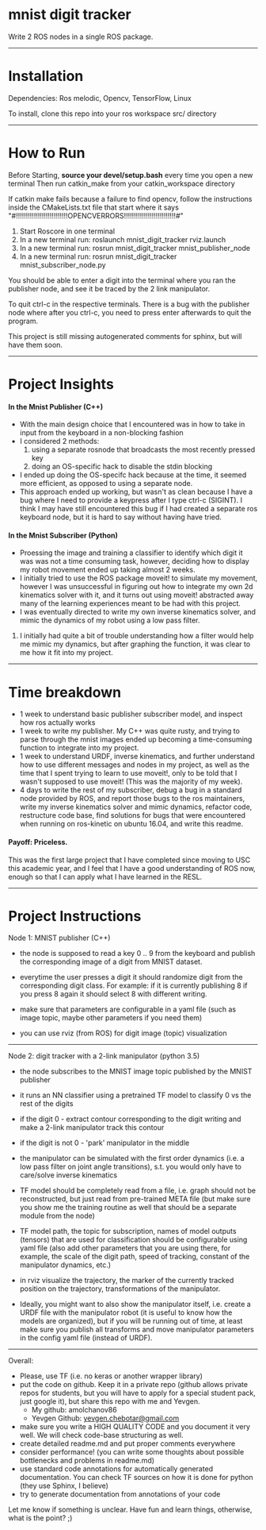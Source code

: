 # mnist digit tracker

Write 2 ROS nodes in a single ROS package. 
************************************
# Installation
Dependencies: Ros melodic, Opencv, TensorFlow, Linux

To install, clone this repo into your ros workspace src/ directory

************************************
# How to Run

Before Starting, **source your devel/setup.bash** every time you open a new terminal
Then run catkin_make from your catkin_workspace directory

If catkin make fails because a failure to find opencv, follow the instructions inside the
CMakeLists.txt file that start where it says 
"#!!!!!!!!!!!!!!!!!!!!!!!!!!OPENCVERRORS!!!!!!!!!!!!!!!!!!!!!!!!!!#"


1) Start Roscore in one terminal
2) In a new terminal run: roslaunch mnist_digit_tracker rviz.launch
3) In a new terminal run: rosrun mnist_digit_tracker mnist_publisher_node
4) In a new terminal run: rosrun mnist_digit_tracker mnist_subscriber_node.py

You should be able to enter a digit into the terminal where you ran the publisher node, and see it be traced by the 2 link manipulator. 

To quit ctrl-c in the respective terminals.
There is a bug with the publisher node where after you ctrl-c, you need to press enter afterwards to quit the program.

This project is still missing autogenerated comments for sphinx, but will have them soon.
************************************
# Project Insights

#### In the Mnist Publisher (C++)
- With the main design choice that I encountered was in how to take in input from the keyboard in a non-blocking fashion
- I considered 2 methods: 
   1) using a separate rosnode that broadcasts the most recently pressed key
   2) doing an OS-specific hack to disable the stdin blocking
- I ended up doing the OS-specifc hack because at the time, it seemed more efficient, as opposed to using a separate node.
- This approach ended up working, but wasn't as clean because I have  a bug where I need to provide a keypress after I type ctrl-c (SIGINT). I think I may have still encountered this bug if I had created a separate ros keyboard node, but it is hard to say without having have tried. 

#### In the Mnist Subscriber (Python)
- Proessing the image and training a classifier to identify which digit it was was not a time consuming task, however, deciding how to display my robot movement ended up taking almost 2 weeks.
- I initially tried to use the ROS package moveit! to simulate my movement, however I was unsuccessful in figuring out how to integrate my own 2d kinematics solver with it, and it turns out using moveit! abstracted away many of the learning experiences meant to be had with this project.
- I was eventually directed to write my own inverse kinematics solver, and mimic the dynamics of my robot using a low pass filter. 
1) I initially had quite a bit of trouble understanding how a filter would help me mimic my dynamics, but after graphing the function, it was clear to me how it fit into my project.
************************************
# Time breakdown
- 1 week to understand basic publisher subscriber model, and inspect how ros actually works
- 1 week to write my publisher. My C++ was quite rusty, and trying to parse through the mnist images ended up becoming a time-consuming function to integrate into my project.
- 1 week to understand URDF, inverse kinematics, and further understand how to use different messages and nodes in my project, as well as the time that I spent trying to learn to use moveit!, only to be told that I wasn't supposed to use moveit! (This was the majority of my week). 
- 4 days to write the rest of my subscriber, debug a bug in a standard node provided by ROS, and report those bugs to the ros maintainers, write my inverse kinematics solver and mimic dynamics, refactor code, restructure code base, find solutions for bugs that were encountered when running on ros-kinetic on ubuntu 16.04, and write this readme.

#### Payoff: Priceless. 
This was the first large project that I have completed since moving to USC this academic year, and I feel that I have a good understanding of ROS now, enough so that I can apply what I have learned in the RESL.

************************************
# Project Instructions
Node 1: MNIST publisher (C++)
- the node is supposed to read a key 0 .. 9 from the keyboard and publish the corresponding image of a digit from MNIST dataset.
- everytime the user presses a digit it should randomize digit from the corresponding digit class.
For example: if it is currently publishing 8 if you press 8 again it should select 8 with different writing.

- make sure that parameters are configurable in a yaml file (such as image topic, maybe other parameters if you need them)
- you can use rviz (from ROS) for digit image (topic) visualization


************************************
Node 2: digit tracker with a 2-link manipulator (python 3.5)
- the node subscribes to the MNIST image topic published by the MNIST publisher
- it runs an NN classifier using a pretrained TF model to classify 0 vs the rest of the digits
- if the digit 0 - extract contour corresponding to the digit writing and make a 2-link manipulator track this contour
- if the digit is not 0 - 'park' manipulator in the middle
- the manipulator can be simulated with the first order dynamics (i.e. a low pass filter on joint angle transitions), s.t. you would only have to care/solve inverse kinematics

- TF model should be completely read from a file, i.e. graph should not be reconstructed, but just read from pre-trained META file (but make sure you show me the training routine as well that should be a separate module from the node)
- TF model path, the topic for subscription, names of model outputs (tensors) that are used for classification should be configurable using yaml file (also add other parameters that you are using there, for example, the scale of the digit path, speed of tracking, constant of the manipulator dynamics, etc.)
- in rviz visualize the trajectory, the marker of the currently tracked position on the trajectory, transformations of the manipulator. 
- Ideally, you might want to also show the manipulator itself, i.e. create a URDF file with the manipulator robot (it is useful to know how the models are organized),
 but if you will be running out of time, at least make sure you publish all transforms and move manipulator parameters in the config yaml file (instead of URDF).

************************************
Overall:
- Please, use TF (i.e. no keras or another wrapper library)  
- put the code on github. Keep it in a private repo (github allows private repos for students, but you will have to apply for a special student pack, just google it), but share this repo with me and Yevgen. 
   - My github: amolchanov86
   - Yevgen Github: yevgen.chebotar@gmail.com
- make sure you write a HIGH QUALITY CODE and you document it very well. We will check code-base structuring as well.
- create detailed readme.md and put proper comments everywhere
- consider performance! (you can write some thoughts about possible bottlenecks and problems in readme.md)
- use standard code annotations for automatically generated documentation. You can check TF sources on how it is done for python (they use Sphinx, I believe)
- try to generate documentation from annotations of your code

Let me know if something is unclear. Have fun and learn things, otherwise, what is the point? ;)
